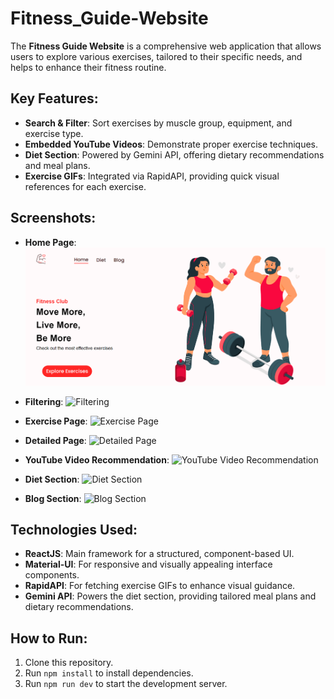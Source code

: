 # Fitness_Guide-Website

The **Fitness Guide Website** is a comprehensive web application that allows users to explore various exercises, tailored to their specific needs, and helps to enhance their fitness routine.

## Key Features:
- **Search & Filter**: Sort exercises by muscle group, equipment, and exercise type.
- **Embedded YouTube Videos**: Demonstrate proper exercise techniques.
- **Diet Section**: Powered by Gemini API, offering dietary recommendations and meal plans.
- **Exercise GIFs**: Integrated via RapidAPI, providing quick visual references for each exercise.

## Screenshots:
- **Home Page**:
  ![Home Page](./fitness_guide/public/HomePage.png)

- **Filtering**:
  ![Filtering](./public/ExcerciseFilter.png)

- **Exercise Page**:
  ![Exercise Page](./public/ExcercisPage.png)

- **Detailed Page**:
  ![Detailed Page](./public/DetailedExcercisePage.png)

- **YouTube Video Recommendation**:
  ![YouTube Video Recommendation](./.png)

- **Diet Section**:
  ![Diet Section](./public/DietPage.png)

- **Blog Section**:
  ![Blog Section](path/to/blog-section-image.png)

## Technologies Used:
- **ReactJS**: Main framework for a structured, component-based UI.
- **Material-UI**: For responsive and visually appealing interface components.
- **RapidAPI**: For fetching exercise GIFs to enhance visual guidance.
- **Gemini API**: Powers the diet section, providing tailored meal plans and dietary recommendations.

## How to Run:
1. Clone this repository.
2. Run `npm install` to install dependencies.
3. Run `npm run dev` to start the development server.

